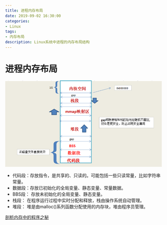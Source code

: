 ```yaml
---
title: 进程内存布局
date: 2019-09-02 16:30:00
categories:
- Linux
tags:
- 内存布局
description: Linux系统中进程的内存布局结构
---
```


# 进程内存布局

![](/images/201909/4.png)

* 代码段：存放指令，是共享的、只读的。可能包括一些只读常量，比如字符串常量。
* 数据段：存放已初始化的全局变量、静态变量、常量数据。
* BBS段： 存放未初始化的全局变量、静态变量。
* 栈段： 在程序运行过程中实时分配和释放，栈由操作系统自动管理。
* 堆段： 堆是由malloc()系列函数分配使用的内存块，堆由程序员管理。

[剖析内存中的程序之秘](https://linux.cn/article-9255-1.html)

